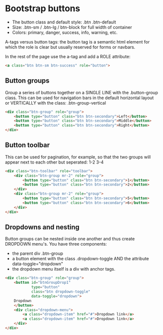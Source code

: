 # Bootstrap buttons 
- The button class and default style: .btn .btn-default
- Size: .btn-sm / .btn-lg / btn-block for full width of container
- Colors: primary, danger, success, info, warning, etc. 

A-tags versus button tags: the button tag is a semantic html element for which the role is clear but usually reserved for forms or navbars.

In the rest of the page use the a-tag and add a ROLE attribute: 
```HTML
<a class="btn btn-sm btn-success" role="button">
```
## Button groups
Group a series of buttons together on a SINGLE LINE with the .button-group class. 
This can be used for navigation bars in the default horizontal layout or VERTICALLY with the class: .btn-group-vertical
```HTML
<div class="btn-group" role="group">
    <button type="button" class="btn btn-secondary">Left</button>
    <button type="button" class="btn btn-secondary">Middle</button>
    <button type="button" class="btn btn-secondary">Right</button>
</div>
```
## Button toolbar
This can be used for pagination, for example, so that the two groups will appear next to each other but seperated: 1-2  3-4
```HTML
<div class="btn-toolbar" role="toolbar">
    <div class="btn-group mr-2" role="group">
        <button type="button" class="btn btn-secondary">1</button>
        <button type="button" class="btn btn-secondary">2</button>
    </div>
    <div class="btn-group mr-2" role="group"> 
        <button type="button" class="btn btn-secondary">5</button>
        <button type="button" class="btn btn-secondary">6</button>
    </div>
</div>
```
## Dropdowns and nesting
Button groups can be nested inside one another and thus create DROPDOWN menu's. 
You have three components: 
- the parent div .btn-group 
- a button element with the class .dropdown-toggle AND the attribute data-toggle="dropdown"
- the dropdown menu itself is a div with anchor tags. 
```HTML
<div class="btn-group" role="group">
    <button id="btnGroupDrop1" 
            type="button" 
            class="btn dropdown-toggle" 
            data-toggle="dropdown">
    Dropdown
    </button>
    <div class="dropdown-menu">
        <a class="dropdown-item" href="#">Dropdown link</a>
        <a class="dropdown-item" href="#">Dropdown link</a>
    </div>
</div>
```